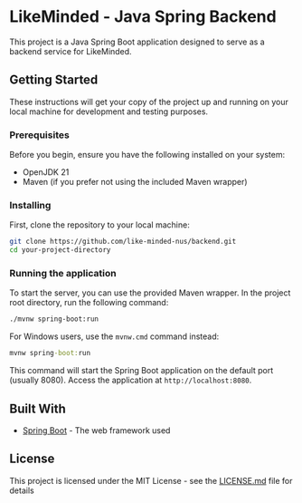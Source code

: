 # LikeMinded - Java Spring Backend

This project is a Java Spring Boot application designed to serve as a backend service for LikeMinded.

## Getting Started

These instructions will get your copy of the project up and running on your local machine for development and testing purposes.

### Prerequisites

Before you begin, ensure you have the following installed on your system:

-   OpenJDK 21
-   Maven (if you prefer not using the included Maven wrapper)

### Installing

First, clone the repository to your local machine:

```bash
git clone https://github.com/like-minded-nus/backend.git
cd your-project-directory
```

### Running the application

To start the server, you can use the provided Maven wrapper. In the project root directory, run the following command:

```bash
./mvnw spring-boot:run
```

For Windows users, use the `mvnw.cmd` command instead:

```cmd
mvnw spring-boot:run
```

This command will start the Spring Boot application on the default port (usually 8080). Access the application at `http://localhost:8080`.

## Built With

-   [Spring Boot](https://spring.io/projects/spring-boot) - The web framework used

## License

This project is licensed under the MIT License - see the [LICENSE.md](LICENSE.md) file for details
